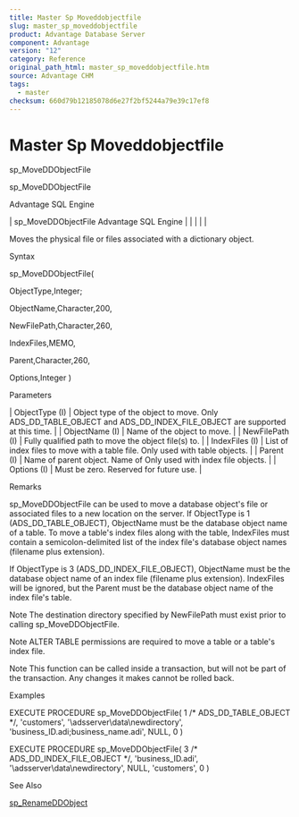 ```yaml
---
title: Master Sp Moveddobjectfile
slug: master_sp_moveddobjectfile
product: Advantage Database Server
component: Advantage
version: "12"
category: Reference
original_path_html: master_sp_moveddobjectfile.htm
source: Advantage CHM
tags:
  - master
checksum: 660d79b12185078d6e27f2bf5244a79e39c17ef8
---
```


# Master Sp Moveddobjectfile

sp\_MoveDDObjectFile

sp\_MoveDDObjectFile

Advantage SQL Engine

| sp\_MoveDDObjectFile  Advantage SQL Engine |  |  |  |  |

Moves the physical file or files associated with a dictionary object.

Syntax

sp\_MoveDDObjectFile(

ObjectType,Integer;

ObjectName,Character,200,

NewFilePath,Character,260,

IndexFiles,MEMO,

Parent,Character,260,

Options,Integer )

Parameters

| ObjectType (I) | Object type of the object to move. Only ADS\_DD\_TABLE\_OBJECT and ADS\_DD\_INDEX\_FILE\_OBJECT are supported at this time. |
| ObjectName (I) | Name of the object to move. |
| NewFilePath (I) | Fully qualified path to move the object file(s) to. |
| IndexFiles (I) | List of index files to move with a table file. Only used with table objects. |
| Parent (I) | Name of parent object. Name of Only used with index file objects. |
| Options (I) | Must be zero. Reserved for future use. |

Remarks

sp\_MoveDDObjectFile can be used to move a database object's file or associated files to a new location on the server. If ObjectType is 1 (ADS\_DD\_TABLE\_OBJECT), ObjectName must be the database object name of a table. To move a table's index files along with the table, IndexFiles must contain a semicolon-delimited list of the index file's database object names (filename plus extension).

If ObjectType is 3 (ADS\_DD\_INDEX\_FILE\_OBJECT), ObjectName must be the database object name of an index file (filename plus extension). IndexFiles will be ignored, but the Parent must be the database object name of the index file's table.

Note The destination directory specified by NewFilePath must exist prior to calling sp\_MoveDDObjectFile.

Note ALTER TABLE permissions are required to move a table or a table's index file.

Note This function can be called inside a transaction, but will not be part of the transaction. Any changes it makes cannot be rolled back.

Examples

EXECUTE PROCEDURE sp\_MoveDDObjectFile( 1 /\* ADS\_DD\_TABLE\_OBJECT \*/, 'customers', '\\adsserver\data\newdirectory', 'business\_ID.adi;business\_name.adi', NULL, 0 )

EXECUTE PROCEDURE sp\_MoveDDObjectFile( 3 /\* ADS\_DD\_INDEX\_FILE\_OBJECT \*/, 'business\_ID.adi', '\\adsserver\data\newdirectory', NULL, 'customers', 0 )

See Also

[sp\_RenameDDObject](master_sp_renameddobject.md)
